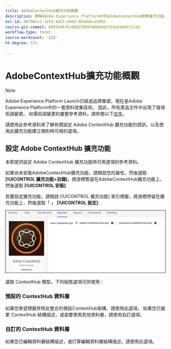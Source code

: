 ```yaml
---
title: AdobeContextHub擴充功能概觀
description: 瞭解Adobe Experience Platform中的AdobeContextHub標籤擴充功能。
exl-id: 90700ce2-14fd-4d15-bbb8-98a8bbca5005
source-git-commit: 88939d674c0002590939004e0235d3da8b072118
workflow-type: tm+mt
source-wordcount: '222'
ht-degree: 57%

---
```


# AdobeContextHub擴充功能概觀

>[!NOTE]
>
>Adobe Experience Platform Launch已經過品牌重塑，現在是Adobe Experience Platform中的一套資料收集技術。 因此，所有產品文件中出現了幾項術語變更。 如需術語變更的彙整參考資料，請參閱以下[文件](../../../term-updates.md)。

請使用此參考資料來了解有關設定 Adobe ContextHub 擴充功能的資訊，以及使用此擴充功能建立規則時可用的選項。

## 設定 Adobe ContextHub 擴充功能

本節提供設定 Adobe ContextHub 擴充功能時可用選項的參考資料。

如果尚未安裝AdobeContextHub擴充功能，請開啟您的屬性，然後選取 **[!UICONTROL 擴充功能>目錄]**，將游標暫留在AdobeContextHub擴充功能上，然後選取 **[!UICONTROL 安裝]**.

若要設定擴充功能，請開啟 [!UICONTROL 擴充功能] 索引標籤，將游標停留在擴充功能上，然後選取「 」 **[!UICONTROL 設定]**.

![](../../../images/ext-contexthub-config.png)

選取 ContextHub 類型。下列組態選項可供使用：

### 預設的 ContextHub 資料層

如果您希望標籤參照此整合的預設ContextHub架構，請使用此選項。 如果您已變更 ContextHub 結構描述，或是要使用其他資料層，請使用自訂選項。

### 自訂的 ContextHub 資料層

如果您已編輯資料層結構描述，或打算編輯資料層結構描述，請使用此選項。
